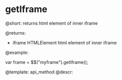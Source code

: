 getIframe
=============


@short: returns html element of inner iframe
	

@returns:
- iframe		HTMLElement		html element of inner iframe
	

@example:

var frame = $$("myframe").getIframe();

@template:	api_method
@descr:


